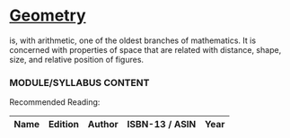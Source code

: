 # [Geometry](https://en.wikipedia.org/wiki/Geometry) 
is, with arithmetic, one of the oldest branches of mathematics. It is concerned with properties of space that are related with distance,
shape, size, and relative position of figures.

### MODULE/SYLLABUS CONTENT

Recommended Reading:

| **Name** | **Edition** | **Author** | **ISBN-13** / **ASIN** | **Year** |
|---|---|---|---|---|
